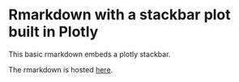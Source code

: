 
# Rmarkdown with a stackbar plot built in Plotly

This basic rmarkdown embeds a plotly stackbar. 

The rmarkdown is hosted [here](https://manolo20.github.io/plotly_example/ON_AB_prices.html).

